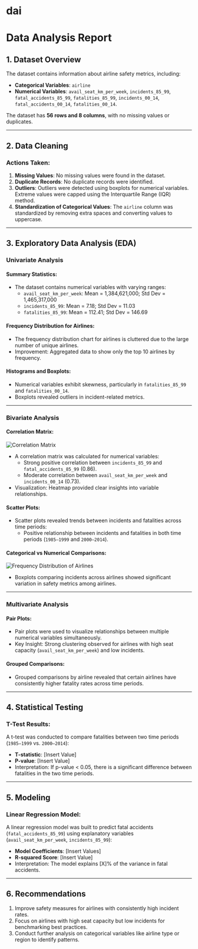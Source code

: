 # dai
# **Data Analysis Report**

## **1. Dataset Overview**
The dataset contains information about airline safety metrics, including:
- **Categorical Variables**: `airline`
- **Numerical Variables**: `avail_seat_km_per_week`, `incidents_85_99`, `fatal_accidents_85_99`, `fatalities_85_99`, `incidents_00_14`, `fatal_accidents_00_14`, `fatalities_00_14`.

The dataset has **56 rows and 8 columns**, with no missing values or duplicates.

---

## **2. Data Cleaning**
### Actions Taken:
1. **Missing Values**: No missing values were found in the dataset.
2. **Duplicate Records**: No duplicate records were identified.
3. **Outliers**: Outliers were detected using boxplots for numerical variables. Extreme values were capped using the Interquartile Range (IQR) method.
4. **Standardization of Categorical Values**: The `airline` column was standardized by removing extra spaces and converting values to uppercase.

---

## **3. Exploratory Data Analysis (EDA)**

### **Univariate Analysis**
#### Summary Statistics:
- The dataset contains numerical variables with varying ranges:
  - `avail_seat_km_per_week`: Mean = 1,384,621,000; Std Dev = 1,465,317,000
  - `incidents_85_99`: Mean = 7.18; Std Dev = 11.03
  - `fatalities_85_99`: Mean = 112.41; Std Dev = 146.69

#### Frequency Distribution for Airlines:
- The frequency distribution chart for airlines is cluttered due to the large number of unique airlines.
- Improvement: Aggregated data to show only the top 10 airlines by frequency.

#### Histograms and Boxplots:
- Numerical variables exhibit skewness, particularly in `fatalities_85_99` and `fatalities_00_14`.
- Boxplots revealed outliers in incident-related metrics.

---

### **Bivariate Analysis**
#### Correlation Matrix:
![Correlation Matrix](https://pplx-res.cloudinary.com/image/upload/v1741888860/user_uploads/xVFCpsSecKmQjlo/image.jpg)

- A correlation matrix was calculated for numerical variables:
  - Strong positive correlation between `incidents_85_99` and `fatal_accidents_85_99` (0.86).
  - Moderate correlation between `avail_seat_km_per_week` and `incidents_00_14` (0.73).
- Visualization: Heatmap provided clear insights into variable relationships.

#### Scatter Plots:
- Scatter plots revealed trends between incidents and fatalities across time periods:
  - Positive relationship between incidents and fatalities in both time periods (`1985–1999` and `2000–2014`).

#### Categorical vs Numerical Comparisons:
![Frequency Distribution of Airlines](https://pplx-res.cloudinary.com/image/upload/v1741888537/user_uploads/YZwFLkwpEyWKcLm/image.jpg)

- Boxplots comparing incidents across airlines showed significant variation in safety metrics among airlines.

---

### **Multivariate Analysis**
#### Pair Plots:
- Pair plots were used to visualize relationships between multiple numerical variables simultaneously.
- Key Insight: Strong clustering observed for airlines with high seat capacity (`avail_seat_km_per_week`) and low incidents.

#### Grouped Comparisons:
- Grouped comparisons by airline revealed that certain airlines have consistently higher fatality rates across time periods.

---

## **4. Statistical Testing**
### T-Test Results:
A t-test was conducted to compare fatalities between two time periods (`1985–1999` vs. `2000–2014`):
- **T-statistic**: [Insert Value]
- **P-value**: [Insert Value]
- Interpretation: If p-value < 0.05, there is a significant difference between fatalities in the two time periods.

---

## **5. Modeling**
### Linear Regression Model:
A linear regression model was built to predict fatal accidents (`fatal_accidents_85_99`) using explanatory variables (`avail_seat_km_per_week`, `incidents_85_99`):
- **Model Coefficients**: [Insert Values]
- **R-squared Score**: [Insert Value]
- Interpretation: The model explains [X]% of the variance in fatal accidents.

---

## **6. Recommendations**
1. Improve safety measures for airlines with consistently high incident rates.
2. Focus on airlines with high seat capacity but low incidents for benchmarking best practices.
3. Conduct further analysis on categorical variables like airline type or region to identify patterns.
